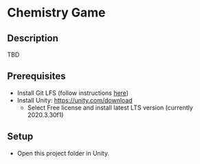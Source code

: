 # Chemistry Game

## Description

TBD

## Prerequisites

- Install Git LFS (follow instructions [here](https://docs.github.com/en/repositories/working-with-files/managing-large-files/installing-git-large-file-storage))
- Install Unity: https://unity.com/download
	- Select Free license and install latest LTS version (currently 2020.3.30f1)

## Setup

- Open this project folder in Unity. 

